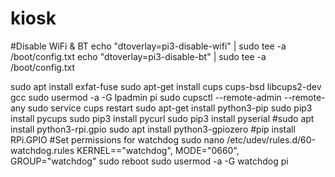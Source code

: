 # kiosk
#Disable WiFi & BT
echo "dtoverlay=pi3-disable-wifi" | sudo tee -a /boot/config.txt
echo "dtoverlay=pi3-disable-bt" | sudo tee -a /boot/config.txt

sudo apt install exfat-fuse
sudo apt-get install cups cups-bsd libcups2-dev gcc
sudo usermod -a -G lpadmin pi
sudo cupsctl --remote-admin --remote-any
sudo service cups restart
sudo apt-get install python3-pip
sudo pip3 install pycups
sudo pip3 install pycurl
sudo pip3 install pyserial
#sudo apt install python3-rpi.gpio
sudo apt install python3-gpiozero
#pip install RPi.GPIO
#Set permissions for watchdog
sudo nano /etc/udev/rules.d/60-watchdog.rules
KERNEL=="watchdog", MODE="0660", GROUP="watchdog"
sudo reboot
sudo usermod -a -G watchdog pi
